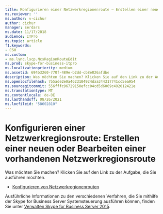 ```yaml
---
title: Konfigurieren einer Netzwerkregionenroute – Erstellen einer neuen oder Bearbeiten einer vorhandenen Netzwerkregionenroute
ms.reviewer: ''
ms.author: v-cichur
author: cichur
manager: serdars
ms.date: 11/17/2018
audience: ITPro
ms.topic: article
f1.keywords:
- CSH
ms.custom:
- ms.lync.lscp.NcsRegionRouteEdit
ms.prod: skype-for-business-itpro
ms.localizationpriority: medium
ms.assetid: 694b3260-770f-489e-b2dd-cb8e026afdbe
description: Was möchten Sie machen? Klicken Sie auf den Link zu der Aufgabe, die Sie ausführen möchten.
ms.openlocfilehash: 7b5ade2e0a4623104924daa344317741cc5ea954
ms.sourcegitcommit: 556fffc96729150efcc04cd5d6069c402012421e
ms.translationtype: MT
ms.contentlocale: de-DE
ms.lasthandoff: 08/26/2021
ms.locfileid: "58602810"
---
```

# <a name="configure-a-network-region-route-create-new-or-edit-existing"></a>Konfigurieren einer Netzwerkregionsroute: Erstellen einer neuen oder Bearbeiten einer vorhandenen Netzwerkregionsroute

Was möchten Sie machen? Klicken Sie auf den Link zu der Aufgabe, die Sie ausführen möchten.

- [Konfigurieren von Netzwerkregionenrouten](/previous-versions/office/lync-server-2013/lync-server-2013-creating-or-modifying-network-region-routes)

Ausführliche Informationen zu den verschiedenen Verfahren, die Sie mithilfe der Skype for Business Server Systemsteuerung ausführen können, finden Sie unter [Verwalten Skype for Business Server 2015](../../manage/manage.md).